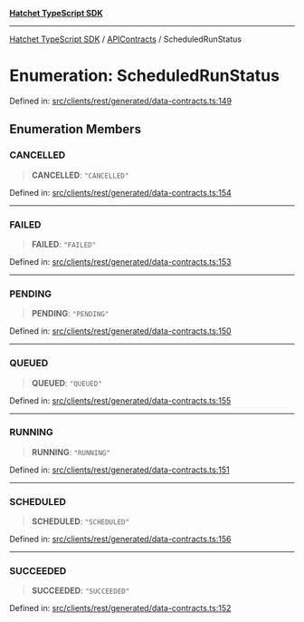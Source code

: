 [**Hatchet TypeScript SDK**](../../../../README.md)

***

[Hatchet TypeScript SDK](../../../../README.md) / [APIContracts](../README.md) / ScheduledRunStatus

# Enumeration: ScheduledRunStatus

Defined in: [src/clients/rest/generated/data-contracts.ts:149](https://github.com/hatchet-dev/hatchet/blob/0288a24f2e9f14787135b399bd47182f4d1260d9/sdks/typescript/src/clients/rest/generated/data-contracts.ts#L149)

## Enumeration Members

### CANCELLED

> **CANCELLED**: `"CANCELLED"`

Defined in: [src/clients/rest/generated/data-contracts.ts:154](https://github.com/hatchet-dev/hatchet/blob/0288a24f2e9f14787135b399bd47182f4d1260d9/sdks/typescript/src/clients/rest/generated/data-contracts.ts#L154)

***

### FAILED

> **FAILED**: `"FAILED"`

Defined in: [src/clients/rest/generated/data-contracts.ts:153](https://github.com/hatchet-dev/hatchet/blob/0288a24f2e9f14787135b399bd47182f4d1260d9/sdks/typescript/src/clients/rest/generated/data-contracts.ts#L153)

***

### PENDING

> **PENDING**: `"PENDING"`

Defined in: [src/clients/rest/generated/data-contracts.ts:150](https://github.com/hatchet-dev/hatchet/blob/0288a24f2e9f14787135b399bd47182f4d1260d9/sdks/typescript/src/clients/rest/generated/data-contracts.ts#L150)

***

### QUEUED

> **QUEUED**: `"QUEUED"`

Defined in: [src/clients/rest/generated/data-contracts.ts:155](https://github.com/hatchet-dev/hatchet/blob/0288a24f2e9f14787135b399bd47182f4d1260d9/sdks/typescript/src/clients/rest/generated/data-contracts.ts#L155)

***

### RUNNING

> **RUNNING**: `"RUNNING"`

Defined in: [src/clients/rest/generated/data-contracts.ts:151](https://github.com/hatchet-dev/hatchet/blob/0288a24f2e9f14787135b399bd47182f4d1260d9/sdks/typescript/src/clients/rest/generated/data-contracts.ts#L151)

***

### SCHEDULED

> **SCHEDULED**: `"SCHEDULED"`

Defined in: [src/clients/rest/generated/data-contracts.ts:156](https://github.com/hatchet-dev/hatchet/blob/0288a24f2e9f14787135b399bd47182f4d1260d9/sdks/typescript/src/clients/rest/generated/data-contracts.ts#L156)

***

### SUCCEEDED

> **SUCCEEDED**: `"SUCCEEDED"`

Defined in: [src/clients/rest/generated/data-contracts.ts:152](https://github.com/hatchet-dev/hatchet/blob/0288a24f2e9f14787135b399bd47182f4d1260d9/sdks/typescript/src/clients/rest/generated/data-contracts.ts#L152)
